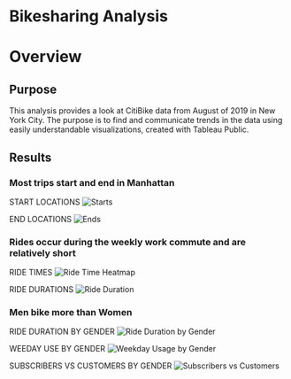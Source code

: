 # Bikesharing Analysis

# Overview
## Purpose
This analysis provides a look at CitiBike data from August of 2019 in New York City. The purpose is to find and communicate trends in the data using easily understandable visualizations, created with Tableau Public.

## Results
### Most trips start and end in Manhattan
START LOCATIONS
![Starts](images/tripStart.png)

END LOCATIONS
![Ends](images/tripEnd.png)

### Rides occur during the weekly work commute and are relatively short
RIDE TIMES
![Ride Time Heatmap](images/workCommute.png)

RIDE DURATIONS
![Ride Duration](images/minutes30.png)

### Men bike more than Women
RIDE DURATION BY GENDER
![Ride Duration by Gender](images/durationGender.png)

WEEDAY USE BY GENDER
![Weekday Usage by Gender](images/weekdayGender.png)

SUBSCRIBERS VS CUSTOMERS BY GENDER
![Subscribers vs Customers](images/customersSubscribers.png)
